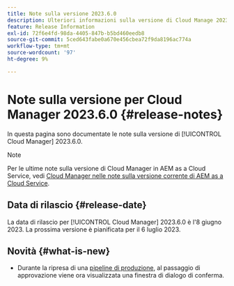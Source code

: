 ```yaml
---
title: Note sulla versione 2023.6.0
description: Ulteriori informazioni sulla versione di Cloud Manage 2023.6.0.
feature: Release Information
exl-id: 72f6e4fd-98da-4405-847b-b5bd460eedb8
source-git-commit: 5ced643fabe0a670e456cbea72f9da8196ac774a
workflow-type: tm+mt
source-wordcount: '97'
ht-degree: 9%

---
```


# Note sulla versione per Cloud Manager 2023.6.0 {#release-notes}

In questa pagina sono documentate le note sulla versione di [!UICONTROL Cloud Manager] 2023.6.0.

>[!NOTE]
>
>Per le ultime note sulla versione di Cloud Manager in AEM as a Cloud Service, vedi [Cloud Manager nelle note sulla versione corrente di AEM as a Cloud Service](https://experienceleague.adobe.com/en/docs/experience-manager-cloud-service/content/release-notes/cloud-manager/current).

## Data di rilascio {#release-date}

La data di rilascio per [!UICONTROL Cloud Manager] 2023.6.0 è l&#39;8 giugno 2023. La prossima versione è pianificata per il 6 luglio 2023.

## Novità {#what-is-new}

* Durante la ripresa di una [pipeline di produzione](/help/using/production-pipelines.md), al passaggio di approvazione viene ora visualizzata una finestra di dialogo di conferma.
